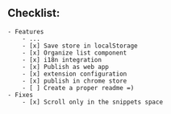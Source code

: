 ## Checklist:
    - Features
        - ...
        - [x] Save store in localStorage
        - [x] Organize list component
        - [x] i18n integration
        - [x] Publish as web app
        - [x] extension configuration
        - [x] publish in chrome store
        - [ ] Create a proper readme =)
    - Fixes
        - [x] Scroll only in the snippets space
